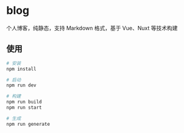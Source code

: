 # blog

个人博客，纯静态，支持 Markdown 格式，基于 Vue、Nuxt 等技术构建

## 使用


```bash
# 安装
npm install

# 启动
npm run dev

# 构建
npm run build
npm run start

# 生成
npm run generate
```

